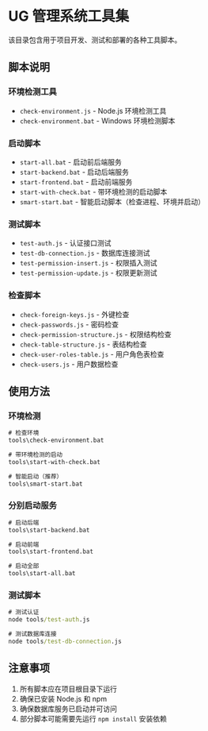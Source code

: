 # UG 管理系统工具集

该目录包含用于项目开发、测试和部署的各种工具脚本。

## 脚本说明

### 环境检测工具
- `check-environment.js` - Node.js 环境检测工具
- `check-environment.bat` - Windows 环境检测脚本

### 启动脚本
- `start-all.bat` - 启动前后端服务
- `start-backend.bat` - 启动后端服务
- `start-frontend.bat` - 启动前端服务
- `start-with-check.bat` - 带环境检测的启动脚本
- `smart-start.bat` - 智能启动脚本（检查进程、环境并启动）

### 测试脚本
- `test-auth.js` - 认证接口测试
- `test-db-connection.js` - 数据库连接测试
- `test-permission-insert.js` - 权限插入测试
- `test-permission-update.js` - 权限更新测试

### 检查脚本
- `check-foreign-keys.js` - 外键检查
- `check-passwords.js` - 密码检查
- `check-permission-structure.js` - 权限结构检查
- `check-table-structure.js` - 表结构检查
- `check-user-roles-table.js` - 用户角色表检查
- `check-users.js` - 用户数据检查

## 使用方法

### 环境检测
```cmd
# 检查环境
tools\check-environment.bat

# 带环境检测的启动
tools\start-with-check.bat

# 智能启动（推荐）
tools\smart-start.bat
```

### 分别启动服务
```cmd
# 启动后端
tools\start-backend.bat

# 启动前端
tools\start-frontend.bat

# 启动全部
tools\start-all.bat
```

### 测试脚本
```cmd
# 测试认证
node tools/test-auth.js

# 测试数据库连接
node tools/test-db-connection.js
```

## 注意事项

1. 所有脚本应在项目根目录下运行
2. 确保已安装 Node.js 和 npm
3. 确保数据库服务已启动并可访问
4. 部分脚本可能需要先运行 `npm install` 安装依赖